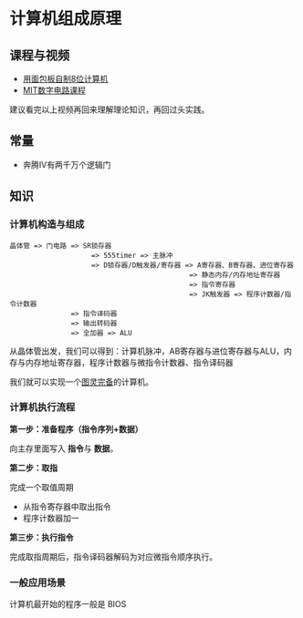 # 计算机组成原理

## 课程与视频

- [用面包板自制8位计算机](https://www.youtube.com/user/eaterbc/videos)
- [MIT数字电路课程](http://163.lu/8s2QM0)

建议看完以上视频再回来理解理论知识，再回过头实践。

## 常量

- 奔腾IV有两千万个逻辑门

## 知识

### 计算机构造与组成

```
晶体管 => 门电路 => SR锁存器
                    => 555timer => 主脉冲
                    => D锁存器/D触发器/寄存器 => A寄存器、B寄存器、进位寄存器
                                            => 静态内存/内存地址寄存器
                                            => 指令寄存器
                                            => JK触发器 => 程序计数器/指令计数器
               => 指令译码器
               => 输出转码器
               => 全加器 => ALU
```               

从晶体管出发，我们可以得到：计算机脉冲，AB寄存器与进位寄存器与ALU，内存与内存地址寄存器，程序计数器与微指令计数器、指令译码器

我们就可以实现一个[图灵完备](https://www.zhihu.com/question/20115374)的计算机。

### 计算机执行流程

**第一步：准备程序（指令序列+数据）**

向主存里面写入 **指令**与 **数据**。

**第二步：取指**

完成一个取值周期

- 从指令寄存器中取出指令
- 程序计数器加一

**第三步：执行指令**

完成取指周期后，指令译码器解码为对应微指令顺序执行。

### 一般应用场景

计算机最开始的程序一般是 BIOS

